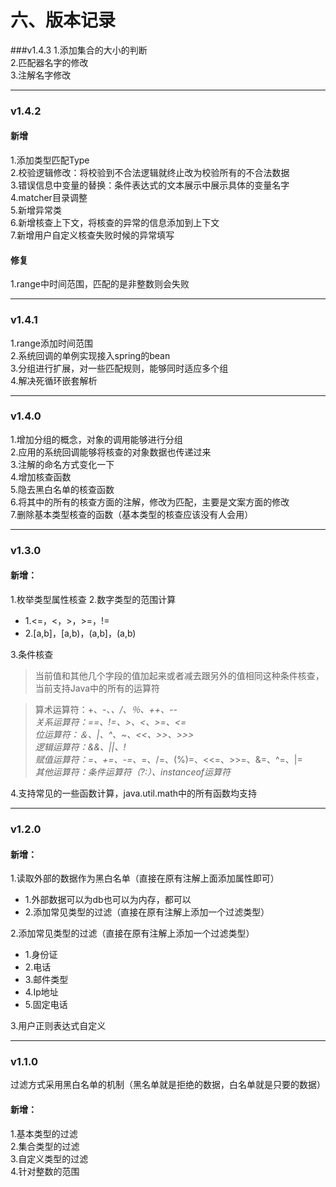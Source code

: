 # 六、版本记录
###v1.4.3
1.添加集合的大小的判断<br />
2.匹配器名字的修改<br />
3.注解名字修改<br />

---

### v1.4.2
#### 新增
1.添加类型匹配Type<br />
2.校验逻辑修改：将校验到不合法逻辑就终止改为校验所有的不合法数据<br />
3.错误信息中变量的替换：条件表达式的文本展示中展示具体的变量名字<br />
4.matcher目录调整<br />
5.新增异常类<br />
6.新增核查上下文，将核查的异常的信息添加到上下文<br />
7.新增用户自定义核查失败时候的异常填写<br />

#### 修复
1.range中时间范围，匹配的是非整数则会失败

---

### v1.4.1
1.range添加时间范围<br />
2.系统回调的单例实现接入spring的bean<br />
3.分组进行扩展，对一些匹配规则，能够同时适应多个组<br />
4.解决死循环嵌套解析

---

### v1.4.0
1.增加分组的概念，对象的调用能够进行分组<br />
2.应用的系统回调能够将核查的对象数据也传递过来<br />
3.注解的命名方式变化一下<br />
4.增加核查函数<br />
5.隐去黑白名单的核查函数<br />
6.将其中的所有的核查方面的注解，修改为匹配，主要是文案方面的修改<br />
7.删除基本类型核查的函数（基本类型的核查应该没有人会用）

---

### v1.3.0
#### 新增：<br>
1.枚举类型属性核查
2.数字类型的范围计算
  - 1.<=，<，>，>=，!=
  - 2.[a,b]，[a,b)，(a,b]，(a,b)
  
3.条件核查
> 当前值和其他几个字段的值加起来或者减去跟另外的值相同这种条件核查，当前支持Java中的所有的运算符

> 算术运算符：+、-、*、/、％、++、--_<br>
> 关系运算符：==、!=、>、<、>=、<=_<br>
> 位运算符：＆、|、^、~、<<、>>、>>>_<br>
> 逻辑运算符：&&、||、!_<br>
> 赋值运算符：=、+=、-=、*=、/=、(%)=、<<=、>>=、&=、^=、|=_<br>
> 其他运算符：条件运算符（?:）、instanceof运算符_<br>

4.支持常见的一些函数计算，java.util.math中的所有函数均支持

---

### v1.2.0
#### 新增：<br>
1.读取外部的数据作为黑白名单（直接在原有注解上面添加属性即可）
  - 1.外部数据可以为db也可以为内存，都可以<br>
  - 2.添加常见类型的过滤（直接在原有注解上添加一个过滤类型）<br>
  
2.添加常见类型的过滤（直接在原有注解上添加一个过滤类型）<br>
  - 1.身份证
  - 2.电话
  - 3.邮件类型<br>
  - 4.Ip地址<br>
  - 5.固定电话<br>
  
3.用户正则表达式自定义

---

### v1.1.0
过滤方式采用黑白名单的机制（黑名单就是拒绝的数据，白名单就是只要的数据）
#### 新增：<br>
1.基本类型的过滤 <br>
2.集合类型的过滤 <br>
3.自定义类型的过滤 <br>
4.针对整数的范围